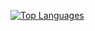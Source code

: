 <a href="[https://github.com/arrabisPiolo](https://github.com/civarry)" align="left"><img src="https://github-readme-stats.vercel.app/api/top-langs/?username=arrabisPiolo&langs_count=10&title_color=0891b2&text_color=ffffff&icon_color=0891b2&bg_color=1c1917&hide_border=true&locale=en&custom_title=Top%20%Languages" alt="Top Languages" /></a>

<!---
civarry/civarry is a ✨ special ✨ repository because its `README.md` (this file) appears on your GitHub profile.
You can click the Preview link to take a look at your changes.
--->
